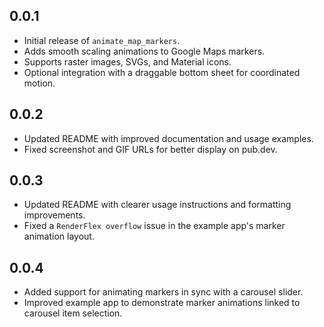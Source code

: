 ## 0.0.1

- Initial release of `animate_map_markers`.
- Adds smooth scaling animations to Google Maps markers.
- Supports raster images, SVGs, and Material icons.
- Optional integration with a draggable bottom sheet for coordinated motion.

## 0.0.2

- Updated README with improved documentation and usage examples.
- Fixed screenshot and GIF URLs for better display on pub.dev.

## 0.0.3

- Updated README with clearer usage instructions and formatting improvements.
- Fixed a `RenderFlex overflow` issue in the example app's marker animation layout.

## 0.0.4
- Added support for animating markers in sync with a carousel slider.
- Improved example app to demonstrate marker animations linked to carousel item selection.
